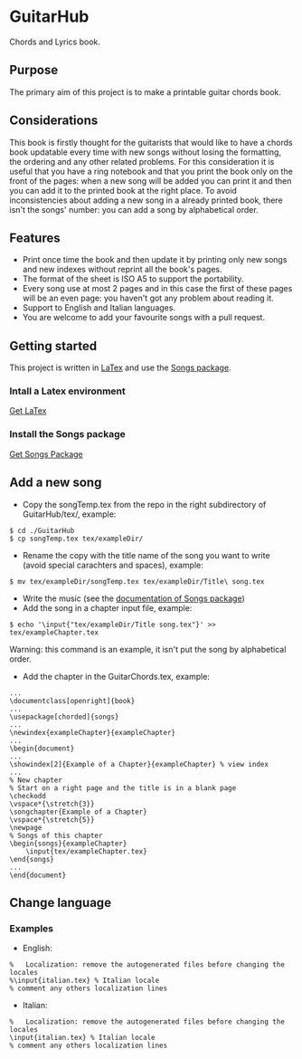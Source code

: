 # GuitarHub
Chords and Lyrics book.

## Purpose
The primary aim of this project is to make a printable guitar chords book.

## Considerations
This book is firstly thought for the guitarists that would like to have a chords book updatable every time with new songs without losing the formatting, the ordering and any other related problems.
For this consideration it is useful that you have a ring notebook and that you print the book only on the front of the pages: when a new song will be added you can print it and then you can add it to the printed book at the right place.
To avoid inconsistencies about adding a new song in a already printed book, there isn't the songs' number: you can add a song by alphabetical order.

## Features
* Print once time the book and then update it by printing only new songs and new indexes without reprint all the book's pages.
* The format of the sheet is ISO A5 to support the portability.
* Every song use at most 2 pages and in this case the first of these pages will be an even page: you haven't got any problem about reading it.
* Support to English and Italian languages.
* You are welcome to add your favourite songs with a pull request.

## Getting started
This project is written in [LaTex](https://www.latex-project.org/) and use the [Songs package](http://songs.sourceforge.net/).

### Intall a Latex environment
[Get LaTex](https://www.latex-project.org/get/)

### Install the Songs package
[Get Songs Package](http://songs.sourceforge.net/downloads.html)

## Add a new song
* Copy the songTemp.tex from the repo in the right subdirectory of GuitarHub/tex/, example:
```
$ cd ./GuitarHub
$ cp songTemp.tex tex/exampleDir/
```
* Rename the copy with the title name of the song you want to write (avoid special carachters and spaces), example:
```
$ mv tex/exampleDir/songTemp.tex tex/exampleDir/Title\ song.tex
```
* Write the music (see the [documentation of Songs package](http://songs.sourceforge.net/songsdoc/songs.html))
* Add the song in a chapter input file, example:
```
$ echo '\input{"tex/exampleDir/Title song.tex"}' >> tex/exampleChapter.tex
```
Warning: this command is an example, it isn't put the song by alphabetical order.
* Add the chapter in the GuitarChords.tex, example:
```
...
\documentclass[openright]{book}
...
\usepackage[chorded]{songs}
...
\newindex{exampleChapter}{exampleChapter}
...
\begin{document}
...
\showindex[2]{Example of a Chapter}{exampleChapter} % view index
...
% New chapter
% Start on a right page and the title is in a blank page
\checkodd
\vspace*{\stretch{3}}
\songchapter{Example of a Chapter}
\vspace*{\stretch{5}}
\newpage
% Songs of this chapter
\begin{songs}{exampleChapter}
	\input{tex/exampleChapter.tex}
\end{songs}
...
\end{document}
```
## Change language
### Examples
* English:
```
%	Localization: remove the autogenerated files before changing the locales
%\input{italian.tex} % Italian locale
% comment any others localization lines
```
* Italian:
```
%	Localization: remove the autogenerated files before changing the locales
\input{italian.tex} % Italian locale
% comment any others localization lines
```
